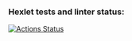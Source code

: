 ### Hexlet tests and linter status:
[![Actions Status](https://github.com/VladBorovkov/python-project-lvl2/workflows/hexlet-check/badge.svg)](https://github.com/VladBorovkov/python-project-lvl2/actions)